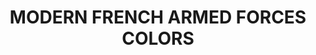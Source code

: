 ---
title: "MODERN FRENCH ARMED FORCES COLORS"
price: "TBA"
desc: "Opis nije dostupan"
img_path: "/assets/img/A.MIG-7151.jpg"
brand: AMMO
available: true
cat: "acrylics"
subcat: "ACRYLIC SMART SETS"
subsubcat: "SS"
---
